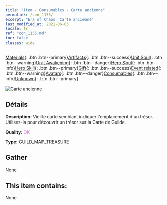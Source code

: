 ```yaml
---
title: "Item - Consumables - Carte ancienne"
permalink: /con_1155/
excerpt: "Era of Chaos  Carte ancienne"
last_modified_at: 2021-06-03
locale: fr
ref: "con_1155.md"
toc: false
classes: wide
---
```

 [Materials](/ItemsFR/){: .btn .btn--primary}[Artifacts](/ItemsFR/Artifacts/){: .btn .btn--success}[Unit Soul](/ItemsFR/UnitSoul/){: .btn .btn--warning}[Unit Awakening](/ItemsFR/UnitAwakening/){: .btn .btn--danger}[Hero Soul](/ItemsFR/HeroSoul/){: .btn .btn--info}[Hero Skill](/ItemsFR/HeroSkill/){: .btn .btn--primary}[Gift](/ItemsFR/Gift/){: .btn .btn--success}[Event related](/ItemsFR/Events/){: .btn .btn--warning}[Avatars](/ItemsFR/Avatars/){: .btn .btn--danger}[Consumables](/ItemsFR/Consumables/){: .btn .btn--info}[Unknown](/ItemsFR/Unknown/){: .btn .btn--primary}

 ![Carte ancienne](/images/t/i_810101.png)

## Détails
 **Description:** Vieille carte semblant indiquer l'emplacement d'un trésor. Utilisez-la pour découvrir un trésor sur la Carte de Guilde.

 **Quality:** <span style="color: #DA70D6">OK</span>

 **Type:** GUILD_MAP_TREASURE

## Gather

  None

## This item contains:

  None

